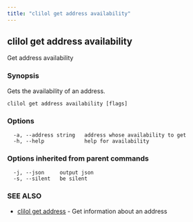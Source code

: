 ```yaml
---
title: "clilol get address availability"
---
```

## clilol get address availability

Get address availability

### Synopsis

Gets the availability of an address.

```
clilol get address availability [flags]
```

### Options

```
  -a, --address string   address whose availability to get
  -h, --help             help for availability
```

### Options inherited from parent commands

```
  -j, --json     output json
  -s, --silent   be silent
```

### SEE ALSO

* [clilol get address](clilol_get_address.md)	 - Get information about an address

